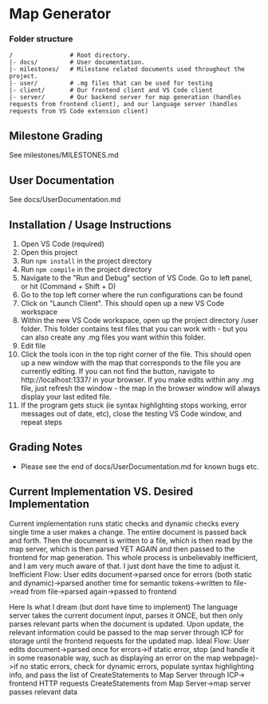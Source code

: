# Map Generator

### Folder structure

```
/                # Root directory.
|- docs/         # User documentation.
|- milestones/   # Milestone related documents used throughout the project.
|- user/         # .mg files that can be used for testing
|- client/       # Our frontend client and VS Code client
|- server/       # Our backend server for map generation (handles requests from frontend client), and our language server (handles requests from VS Code extension client)
```

## Milestone Grading

See milestones/MILESTONES.md

## User Documentation

See docs/UserDocumentation.md

## Installation / Usage Instructions

1. Open VS Code (required)
2. Open this project
3. Run `npm install` in the project directory
4. Run `npm compile` in the project directory
5. Navigate to the "Run and Debug" section of VS Code. Go to left panel, or hit (Command + Shift + D)
6. Go to the top left corner where the run configurations can be found
7. Click on "Launch Client". This should open up a new VS Code workspace
8. Within the new VS Code workspace, open up the project directory /user folder. This folder contains test files that you can work with - but you can also create any .mg files you want within this folder.
9. Edit file
10. Click the tools icon in the top right corner of the file. This should open up a new window with the map that corresponds to the file you are currently editing. If you can not find the button, navigate to http://localhost:1337/ in your browser. If you make edits within any .mg file, just refresh the window - the map in the browser window will always display your last edited file.
11. If the program gets stuck (ie syntax highlighting stops working, error messages out of date, etc), close the testing VS Code window, and repeat steps 

## Grading Notes
- Please see the end of docs/UserDocumentation.md for known bugs etc.

## Current Implementation VS. Desired Implementation
Current implementation runs static checks and dynamic checks every single time a user makes a change. The entire document is passed back and forth. Then the document is written to a file, which is then read by the map server, which is then parsed YET AGAIN and then passed to the frontend for map generation. This whole process is unbelievably inefficient, and I am very much aware of that. I just dont have the time to adjust it.
Inefficient Flow: User edits document->parsed once for errors (both static and dynamic)->parsed another time for semantic tokens->written to file->read from file->parsed again->passed to frontend

Here Is what I dream (but dont have time to implement)
The language server takes the current document input, parses it ONCE, but then only parses relevant parts when the document is updated. Upon update, the relevant information could be
passed to the map server through ICP for storage until the frontend requests for the updated map.
Ideal Flow: User edits document->parsed once for errors->if static error, stop (and handle it in some reasonable way, such as displaying an error on the map webpage)->if no static errors, check for dynamic errors, populate syntax highlighting info, and pass the list of CreateStatements to Map Server through ICP-> frontend HTTP requests CreateStatements from Map Server->map server passes relevant data
